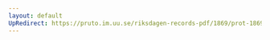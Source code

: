 ```yaml
---
layout: default
UpRedirect: https://pruto.im.uu.se/riksdagen-records-pdf/1869/prot-1869--fk--415/prot-1869--fk--415_010.pdf
---
```


